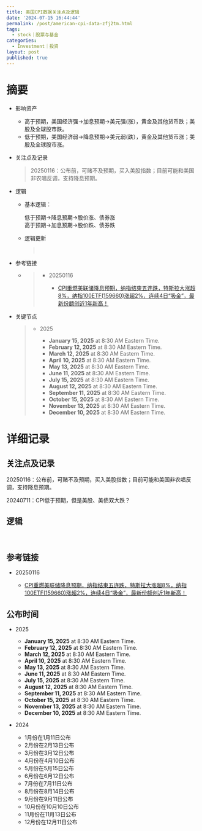 ```yaml
---
title: 美国CPI数据关注点及逻辑
date: '2024-07-15 16:44:44'
permalink: /post/american-cpi-data-zfj2tm.html
tags:
  - stock｜股票与基金
categories:
  - Investment｜投资
layout: post
published: true
---
```




# 摘要

* 影响资产

  * 高于预期，美国经济强->加息预期->美元强(涨），黄金及其他货币跌；美股及全球股市跌。
  * 低于预期，美国经济弱->降息预期->美元弱(跌），黄金及其他货币涨；美股及全球股市涨。
* 关注点及记录

  > 20250116：公布前，可赌不及预期，买入美股指数；目前可能和美国非农唱反调，支持降息预期。
  >
* 逻辑

  * 基本逻辑：

    低于预期->降息预期->股价涨、债券涨  
    高于预期->加息预期->股价跌、债券跌
  * 逻辑更新

    > ‍
    >
* 参考链接

  * > * 20250116
    >
    >   * [CPI重燃美联储降息预期，纳指结束五连跌，特斯拉大涨超8%，纳指100ETF(159660)涨超2%，连续4日“吸金”，最新份额创近1年新高！](https://www.jiemian.com/article/12256107.html)
    >
* 关键节点

  > * 2025
  >
  >   * **January 15, 2025** at 8:30 AM Eastern Time.
  >   * **February 12, 2025** at 8:30 AM Eastern Time.
  >   * **March 12, 2025** at 8:30 AM Eastern Time.
  >   * **April 10, 2025** at 8:30 AM Eastern Time.
  >   * **May 13, 2025** at 8:30 AM Eastern Time.
  >   * **June 11, 2025** at 8:30 AM Eastern Time.
  >   * **July 15, 2025** at 8:30 AM Eastern Time.
  >   * **August 12, 2025** at 8:30 AM Eastern Time.
  >   * **September 11, 2025** at 8:30 AM Eastern Time.
  >   * **October 15, 2025** at 8:30 AM Eastern Time.
  >   * **November 13, 2025** at 8:30 AM Eastern Time.
  >   * **December 10, 2025** at 8:30 AM Eastern Time.
  >

# 详细记录

## 关注点及记录

20250116：公布前，可赌不及预期，买入美股指数；目前可能和美国非农唱反调，支持降息预期。

20240711：CPI低于预期，<span data-type="text" style="color: var(--b3-font-color13);">但是美股、美债双大跌</span>？

## 逻辑

‍

## 参考链接

* 20250116

  * [CPI重燃美联储降息预期，纳指结束五连跌，特斯拉大涨超8%，纳指100ETF(159660)涨超2%，连续4日“吸金”，最新份额创近1年新高！](https://www.jiemian.com/article/12256107.html)

## 公布时间

* 2025

  * **January 15, 2025** at 8:30 AM Eastern Time.
  * **February 12, 2025** at 8:30 AM Eastern Time.
  * **March 12, 2025** at 8:30 AM Eastern Time.
  * **April 10, 2025** at 8:30 AM Eastern Time.
  * **May 13, 2025** at 8:30 AM Eastern Time.
  * **June 11, 2025** at 8:30 AM Eastern Time.
  * **July 15, 2025** at 8:30 AM Eastern Time.
  * **August 12, 2025** at 8:30 AM Eastern Time.
  * **September 11, 2025** at 8:30 AM Eastern Time.
  * **October 15, 2025** at 8:30 AM Eastern Time.
  * **November 13, 2025** at 8:30 AM Eastern Time.
  * **December 10, 2025** at 8:30 AM Eastern Time.

* 2024

  * 1月份在1月11日公布
  * 2月份在2月13日公布
  * 3月份在3月12日公布
  * 4月份在4月10日公布
  * 5月份在5月15日公布
  * 6月份在6月12日公布
  * 7月份在7月11日公布
  * 8月份在8月14日公布
  * 9月份在9月11日公布
  * 10月份在10月10日公布
  * 11月份在11月13日公布
  * 12月份在12月11日公布

‍
